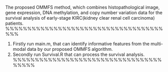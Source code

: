 The proposed OMMFS method, which combines histopathological image, gene expression, DNA methylation, and copy number variation data for the survival analysis of early-stage KIRC(kidney clear renal cell carcinoma) patients.
%%%%%%%%%%%%%%%%%%%%%%%%%%%%%%%%%%%%%%%
1. Firstly run main.m, that can identify informative features from the multi-modal data by our proposed OMMFS algorithm.
2. Secondly run Survival.R that can process the survival analysis.
%%%%%%%%%%%%%%%%%%%%%%%%%%%%%%%%%%%%%%%
